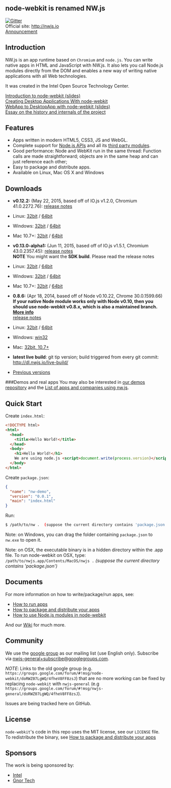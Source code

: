## node-webkit is renamed NW.js

[![Gitter](https://badges.gitter.im/Join%20Chat.svg)](https://gitter.im/nwjs/nw.js?utm_source=badge&utm_medium=badge&utm_campaign=pr-badge&utm_content=badge)  
Official site: http://nwjs.io  
[Announcement](https://groups.google.com/d/msg/nwjs-general/V1FhvfaFIzQ/720xKVd0jNkJ)  
## Introduction

NW.js is an app runtime based on `Chromium` and `node.js`. You can 
write native apps in HTML and JavaScript with NW.js. It also lets you
call Node.js modules directly from the DOM and enables a new way of writing
native applications with all Web technologies.

It was created in the Intel Open Source Technology Center.

[Introduction to node-webkit (slides)](https://speakerdeck.com/u/zcbenz/p/node-webkit-app-runtime-based-on-chromium-and-node-dot-js)   
[Creating Desktop Applications With node-webkit](http://strongloop.com/strongblog/creating-desktop-applications-with-node-webkit/)     
[WebApp to DesktopApp with node-webkit (slides)](http://oldgeeksguide.github.io/presentations/html5devconf2013/wtod.html)  
[Essay on the history and internals of the project](http://yedingding.com/2014/08/01/node-webkit-intro-en.html)

## Features

* Apps written in modern HTML5, CSS3, JS and WebGL.
* Complete support for [Node.js APIs](http://nodejs.org/api/) and all its [third party modules](https://npmjs.org).
* Good performance: Node and WebKit run in the same thread: Function calls are made straightforward; objects are in the same heap and can just reference each other;
* Easy to package and distribute apps.
* Available on Linux, Mac OS X and Windows

## Downloads
* **v0.12.2:** (May 22, 2015, based off of IO.js v1.2.0, Chromium 41.0.2272.76): [release notes](https://groups.google.com/d/msg/nwjs-general/Xbq64dUKZsk/_pTwW7hgAfkJ)  
 * Linux: [32bit](http://dl.nwjs.io/v0.12.2/nwjs-v0.12.2-linux-ia32.tar.gz) / [64bit](http://dl.nwjs.io/v0.12.2/nwjs-v0.12.2-linux-x64.tar.gz)
 * Windows: [32bit](http://dl.nwjs.io/v0.12.2/nwjs-v0.12.2-win-ia32.zip) / [64bit](http://dl.nwjs.io/v0.12.2/nwjs-v0.12.2-win-x64.zip)
 * Mac 10.7+: [32bit](http://dl.nwjs.io/v0.12.2/nwjs-v0.12.2-osx-ia32.zip) / [64bit](http://dl.nwjs.io/v0.12.2/nwjs-v0.12.2-osx-x64.zip)

* **v0.13.0-alpha1:** (Jun 11, 2015, based off of IO.js v1.5.1, Chromium 43.0.2357.45): [release notes](https://groups.google.com/d/msg/nwjs-general/c25l_jGMqj8/rsAtdSQuxeUJ)  
 **NOTE** You might want the **SDK build**. Please read the release notes  
 * Linux: [32bit](http://dl.nwjs.io/v0.13.0/alpha1/nwjs-v0.13.0-alpha1-linux-ia32.tar.gz) / [64bit](http://dl.nwjs.io/v0.13.0/alpha1/nwjs-v0.13.0-alpha1-linux-x64.tar.gz)
 * Windows: [32bit](http://dl.nwjs.io/v0.13.0/alpha1/nwjs-v0.13.0-alpha1-win-ia32.zip) / [64bit](http://dl.nwjs.io/v0.13.0/alpha1/nwjs-v0.13.0-alpha1-win-x64.zip)
 * Mac 10.7+: [32bit](http://dl.nwjs.io/v0.13.0/alpha1/nwjs-v0.13.0-alpha1-osx-ia32.zip) / [64bit](http://dl.nwjs.io/v0.13.0/alpha1/nwjs-v0.13.0-alpha1-osx-x64.zip)

* **0.8.6:** (Apr 18, 2014, based off of Node v0.10.22, Chrome 30.0.1599.66) **If your native Node module works only with Node v0.10, then you should use node-webkit v0.8.x, which is also a maintained branch. [More info](https://groups.google.com/d/msg/nwjs-general/2OJ1cEMPLlA/09BvpTagSA0J)**  
[release notes](https://groups.google.com/d/msg/nwjs-general/CLPkgfV-i7s/hwkkQuJ1kngJ)

 * Linux: [32bit](http://dl.node-webkit.org/v0.8.6/node-webkit-v0.8.6-linux-ia32.tar.gz) / [64bit](http://dl.node-webkit.org/v0.8.6/node-webkit-v0.8.6-linux-x64.tar.gz)
 * Windows: [win32](http://dl.node-webkit.org/v0.8.6/node-webkit-v0.8.6-win-ia32.zip)
 * Mac: [32bit, 10.7+](http://dl.node-webkit.org/v0.8.6/node-webkit-v0.8.6-osx-ia32.zip)

* **latest live build**: git tip version; build triggered from every git commit: http://dl.nwjs.io/live-build/

* [Previous versions](https://github.com/rogerwang/node-webkit/wiki/Downloads-of-old-versions)

###Demos and real apps
You may also be interested in [our demos repository](https://github.com/zcbenz/nw-sample-apps) and the [List of apps and companies using nw.js](https://github.com/nwjs/nw.js/wiki/List-of-apps-and-companies-using-nw.js).

## Quick Start

Create `index.html`:

```html
<!DOCTYPE html>
<html>
  <head>
    <title>Hello World!</title>
  </head>
  <body>
    <h1>Hello World!</h1>
    We are using node.js <script>document.write(process.version)</script>.
  </body>
</html>
```

Create `package.json`:

```json
{
  "name": "nw-demo",
  "version": "0.0.1",
  "main": "index.html"
}
```

Run:  
```bash
$ /path/to/nw .  (suppose the current directory contains 'package.json')
```

Note: on Windows, you can drag the folder containing `package.json` to `nw.exe` to open it.

Note: on OSX, the executable binary is in a hidden directory within the .app file. To run node-webkit on OSX, type:  
`/path/to/nwjs.app/Contents/MacOS/nwjs .` *(suppose the current directory contains 'package.json')*   

## Documents

For more information on how to write/package/run apps, see:

* [How to run apps](https://github.com/rogerwang/node-webkit/wiki/How-to-run-apps)
* [How to package and distribute your apps](https://github.com/rogerwang/node-webkit/wiki/How-to-package-and-distribute-your-apps)
* [How to use Node.js modules in node-webkit](https://github.com/rogerwang/node-webkit/wiki/Using-Node-modules)

And our [Wiki](https://github.com/rogerwang/node-webkit/wiki) for much more.

## Community

We use the [google group](https://groups.google.com/d/forum/nwjs-general) as
our mailing list (use English only). Subscribe via [nwjs-general+subscribe@googlegroups.com](mailto:nwjs-general+subscribe@googlegroups.com).

*NOTE*: Links to the old google group (e.g. `https://groups.google.com/forum/#!msg/node-webkit/doRWZ07LgWQ/4fheV8FF8zsJ`) that are no more working can be fixed by replacing `node-webkit` with `nwjs-general` (e.g `https://groups.google.com/forum/#!msg/nwjs-general/doRWZ07LgWQ/4fheV8FF8zsJ`).

Issues are being tracked here on GitHub.

## License

`node-webkit`'s code in this repo uses the MIT license, see our `LICENSE` file. To redistribute the binary, see [How to package and distribute your apps](https://github.com/rogerwang/node-webkit/wiki/How-to-package-and-distribute-your-apps)

## Sponsors

The work is being sponsored by:  
* [Intel](http://www.intel.com)
* [Gnor Tech](http://gnor.net)

